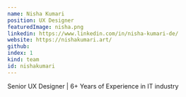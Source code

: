 ```yaml
---
name: Nisha Kumari
position: UX Designer
featuredImage: nisha.png
linkedin: https://www.linkedin.com/in/nisha-kumari-de/
website: https://nishakumari.art/
github:
index: 1
kind: team
id: nishakumari
---
```


Senior UX Designer | 6+ Years of Experience in IT industry
